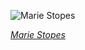 
![Marie Stopes](https://upload.wikimedia.org/wikipedia/commons/thumb/f/fa/Marie_Stopes_in_her_laboratory%2C_1904_-_Restoration.jpg/675px-Marie_Stopes_in_her_laboratory%2C_1904_-_Restoration.jpg)

*[Marie Stopes](https://wikipedia.org/wiki/File:Marie_Stopes_in_her_laboratory,_1904_-_Restoration.jpg)*

